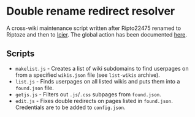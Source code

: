# Double rename redirect resolver
A cross-wiki maintenance script written after Ripto22475 renamed to Riptoze and then to [Icier](https://community.fandom.com/wiki/User:Icier). The global action has been documented [here](https://kocka.fandom.com/wiki/KockaBot#Icier_rename).

## Scripts
- `makelist.js` - Creates a list of wiki subdomains to find userpages on from a specified `wikis.json` file (see `list-wikis` archive).
- `list.js` - Finds userpages on all listed wikis and puts them into a `found.json` file.
- `getjs.js` - Filters out `.js`/`.css` subpages from `found.json`.
- `edit.js` - Fixes double redirects on pages listed in `found.json`. Credentials are to be added to `config.json`.
